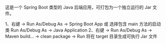 这是一个 Spring Boot 类型的 Java 后端应用，可打包为一个独立运行的 Jar 文件。

1、右键 -> Run As/Debug As -> Spring Boot App 或
选择包含 main 方法的启动类 Run As/Debug As -> Java Application
2、右键 -> Run As/Debug As -> Maven build... -> clean package -> Run
将在 target 目录生成可执行 Jar 文件